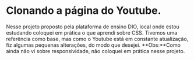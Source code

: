 <h1> Clonando a página do Youtube.</h1>
<p>Nesse projeto proposto pela plataforma de ensino DIO, local onde estou estudando coloquei em prática o que aprendi sobre CSS.
  Tivemos uma referência como base, mas como o Youtube está em constante atualização, fiz algumas pequenas alterações, do modo
  que desejei.
  **Obs:**Como ainda não vi sobre responsividade, não coloquei em prática nesse projeto. 
</p>
